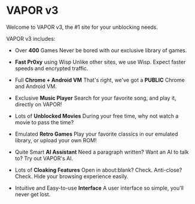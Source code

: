 # VAPOR v3
Welcome to VAPOR v3, the #1 site for your unblocking needs.

VAPOR v3 includes:
* Over **400** Games
  Never be bored with our exclusive library of games.

* **Fast Pr0xy** using Wisp
  Unlike other sites, we use Wisp. Expect faster speeds and encrypted traffic.

* Full **Chrome + Android VM**
  That's right, we've got a __PUBLIC__ Chrome and Android VM.

* Exclusive **Music Player**
  Search for your favorite song, and play it, directly on VAPOR!

* Lots of **Unblocked Movies**
  During your free time, why not watch a movie to pass the time?

* Emulated **Retro Games**
  Play your favorite classics in our emulated library, or upload your own ROM!

* Quite Smart **AI Assistant**
  Need a paragraph written? Want an AI to talk to? Try out VAPOR's AI.

* Lots of **Cloaking Features**
  Open in about:blank? Check. Anti-close? Check. Hide your browsing experience easily.

* Intuitive and Easy-to-use **Interface**
  A user interface so simple, you'll never get lost.